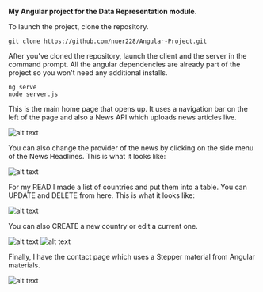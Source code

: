  **My Angular project for the Data Representation module.**



To launch the project, clone the repository.

```
git clone https://github.com/nuer228/Angular-Project.git
```


After you've cloned the repository, launch the client and the server in the command prompt. All the angular dependencies are already part of the project so you won't need any additional installs.

```
ng serve
node server.js
```

This is the main home page that opens up. It uses a navigation bar on the left of the page and also a News API which uploads news articles live. 

![alt text](https://i.imgur.com/y58OaAB.jpg)

You can also change the provider of the news by clicking on the side menu of the News Headlines. This is what it looks like:

![alt text](https://i.imgur.com/AMrSQTj.jpg)

For my READ I made a list of countries and put them into a table. You can UPDATE and DELETE from here. This is what it looks like: 

![alt text](https://i.imgur.com/BGg6A2x.jpg)


You can also CREATE a new country or edit a current one.

![alt text](https://i.imgur.com/mSltVAM.png)
![alt text](https://i.imgur.com/xnqO3P7.jpg)

Finally, I have the contact page which uses a Stepper material from Angular materials. 

![alt text](https://i.imgur.com/wvkHIsh.jpg)

